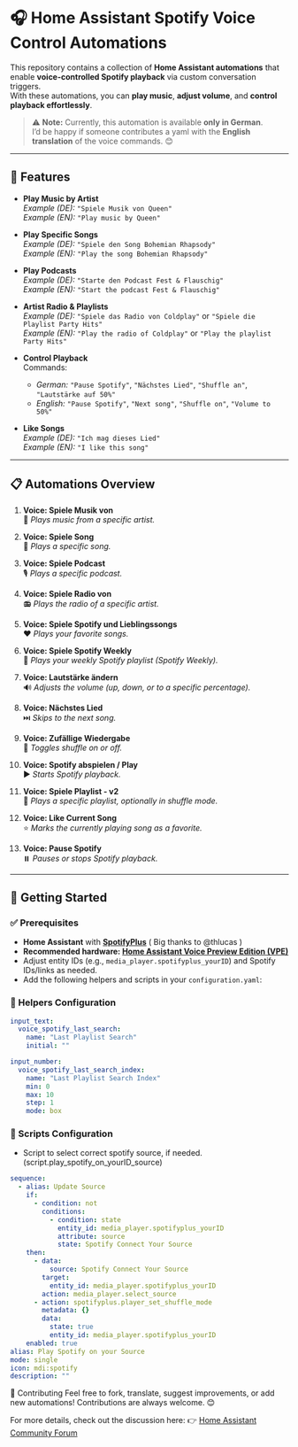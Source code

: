 # 🎧 Home Assistant Spotify Voice Control Automations

This repository contains a collection of **Home Assistant automations** that enable **voice-controlled Spotify playback** via custom conversation triggers.  
With these automations, you can **play music**, **adjust volume**, and **control playback effortlessly**.

> ⚠️ **Note:** Currently, this automation is available **only in German**.  
> I’d be happy if someone contributes a yaml with the **English translation** of the voice commands. 😊

---

## 🎵 Features

- **Play Music by Artist**  
  *Example (DE):* `"Spiele Musik von Queen"`  
  *Example (EN):* `"Play music by Queen"`

- **Play Specific Songs**  
  *Example (DE):* `"Spiele den Song Bohemian Rhapsody"`  
  *Example (EN):* `"Play the song Bohemian Rhapsody"`

- **Play Podcasts**  
  *Example (DE):* `"Starte den Podcast Fest & Flauschig"`  
  *Example (EN):* `"Start the podcast Fest & Flauschig"`

- **Artist Radio & Playlists**  
  *Example (DE):* `"Spiele das Radio von Coldplay"` or `"Spiele die Playlist Party Hits"`  
  *Example (EN):* `"Play the radio of Coldplay"` or `"Play the playlist Party Hits"`

- **Control Playback**  
  Commands:  
  - *German:* `"Pause Spotify"`, `"Nächstes Lied"`, `"Shuffle an"`, `"Lautstärke auf 50%"`  
  - *English:* `"Pause Spotify"`, `"Next song"`, `"Shuffle on"`, `"Volume to 50%"`

- **Like Songs**  
  *Example (DE):* `"Ich mag dieses Lied"`  
  *Example (EN):* `"I like this song"`

---

## 📋 Automations Overview

1. **Voice: Spiele Musik von <Artist>**  
   🎤 *Plays music from a specific artist.*

2. **Voice: Spiele Song <Song>**  
   🎵 *Plays a specific song.*

3. **Voice: Spiele Podcast <Podcast>**  
   🎙️ *Plays a specific podcast.*

4. **Voice: Spiele Radio von <Artist>**  
   📻 *Plays the radio of a specific artist.*

5. **Voice: Spiele Spotify und Lieblingssongs**  
   ❤️ *Plays your favorite songs.*

6. **Voice: Spiele Spotify Weekly**  
   🔄 *Plays your weekly Spotify playlist (Spotify Weekly).*

7. **Voice: Lautstärke ändern**  
   🔊 *Adjusts the volume (up, down, or to a specific percentage).*

8. **Voice: Nächstes Lied**  
   ⏭️ *Skips to the next song.*

9. **Voice: Zufällige Wiedergabe**  
   🔀 *Toggles shuffle on or off.*

10. **Voice: Spotify abspielen / Play**  
    ▶️ *Starts Spotify playback.*

11. **Voice: Spiele Playlist - v2**  
    📂 *Plays a specific playlist, optionally in shuffle mode.*

12. **Voice: Like Current Song**  
    ⭐ *Marks the currently playing song as a favorite.*

13. **Voice: Pause Spotify**  
    ⏸️ *Pauses or stops Spotify playback.*

---

## 🚀 Getting Started

### ✅ Prerequisites

- **Home Assistant** with **[SpotifyPlus](https://community.home-assistant.io/t/spotifyplus-integration/698651)** ( Big thanks to @thlucas )
- **Recommended hardware: [Home Assistant Voice Preview Edition (VPE)](https://www.home-assistant.io/voice-pe/)**
- Adjust entity IDs (e.g., `media_player.spotifyplus_yourID`) and Spotify IDs/links as needed.
- Add the following helpers and scripts in your `configuration.yaml`:

### 🔧 Helpers Configuration

```yaml
input_text:
  voice_spotify_last_search:
    name: "Last Playlist Search"
    initial: ""
```

```yaml
input_number:
  voice_spotify_last_search_index:
    name: "Last Playlist Search Index"
    min: 0
    max: 10
    step: 1
    mode: box
```

### 🔧 Scripts Configuration

- Script to select correct spotify source, if needed. (script.play_spotify_on_yourID_source)

```yaml
sequence:
  - alias: Update Source
    if:
      - condition: not
        conditions:
          - condition: state
            entity_id: media_player.spotifyplus_yourID
            attribute: source
            state: Spotify Connect Your Source
    then:
      - data:
          source: Spotify Connect Your Source
        target:
          entity_id: media_player.spotifyplus_yourID
        action: media_player.select_source
      - action: spotifyplus.player_set_shuffle_mode
        metadata: {}
        data:
          state: true
          entity_id: media_player.spotifyplus_yourID
    enabled: true
alias: Play Spotify on your Source
mode: single
icon: mdi:spotify
description: ""
```


📢 Contributing
Feel free to fork, translate, suggest improvements, or add new automations!
Contributions are always welcome. 😊

For more details, check out the discussion here:
👉 [Home Assistant Community Forum](https://community.home-assistant.io/t/voice-music-control-with-spotifyplus-and-ha-voice-pe/837357)
